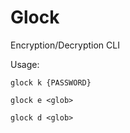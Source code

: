 # Glock

Encryption/Decryption CLI

Usage:

```
glock k {PASSWORD}
```

```
glock e <glob>
```

```
glock d <glob>
```
